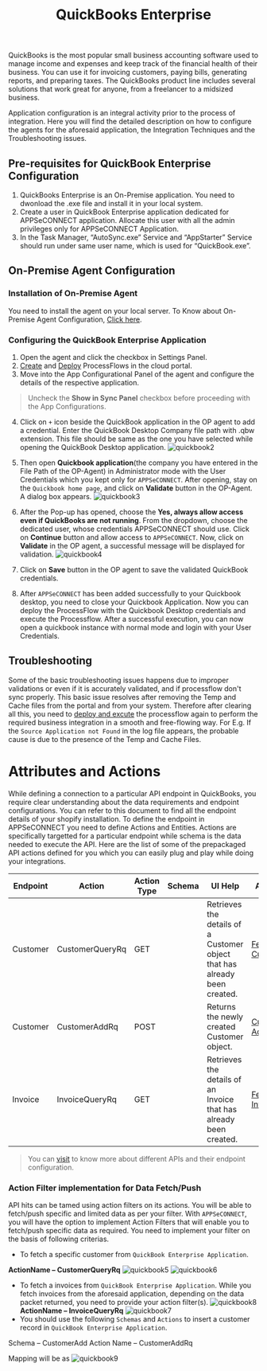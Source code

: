﻿---
title: "QuickBooks Enterprise"
toc: true
description: "Steps to configure QuickBook Enterprise Application in APPSeCONNECT"
keywords: "Configuring the QuickBook Enterprise Application, quickBook enterprise application"
tag: developers
category: "Connectors"
menus: 
    applicationconnector :
        title: "QuickBooks Enterprise"
        weight: 8
        icon: fa fa-file-word-o
        identifier: quickbookconnector
---

QuickBooks is the most popular small business accounting software used to manage income and expenses and keep track of 
the financial health of their business. You can use it for invoicing customers, paying bills, generating reports, 
and preparing taxes. The QuickBooks product line includes several solutions that work great for anyone, 
from a freelancer to a midsized business.

Application configuration is an integral activity prior to the process of integration. 
Here you will find the detailed description on how to configure the agents for the aforesaid application, 
the Integration Techniques and the Troubleshooting issues. 

## Pre-requisites for QuickBook Enterprise Configuration

1. QuickBooks Enterprise is an On-Premise application. You need to dwonload the .exe file and install it in your local system.  
2. Create a user in QuickBook Enterprise application dedicated for APPSeCONNECT application. 
Allocate this user with all the admin privileges only for APPSeCONNECT Application.   
3. In the Task Manager, “AutoSync.exe” Service and “AppStarter” Service should run under same user name, 
which is used for “QuickBook.exe”. 

## On-Premise Agent Configuration 

### Installation of On-Premise Agent

You need to install the agent on your local server. To Know about On-Premise Agent Configuration, [Click here](/deployment/Deployment-Configuration/#on-premise-agent-configuration).   

### Configuring the QuickBook Enterprise Application

1. Open the agent and click the checkbox in Settings Panel.   
2. [Create](/getting%20started/create-your-first-processflow/) and [Deploy](/processflow/deploying-and-executing-processflow/#deploying-processflows-to-environment) ProcessFlows in the cloud portal.  
3. Move into the  App Configurational Panel of the agent and configure the details of the respective application. 
>Uncheck the **Show in Sync Panel** checkbox before proceeding with the App Configurations.    

4. Click on `+` icon beside the QuickBook application in the OP agent to add a credential. Enter the  QuickBook 
Desktop Company file path with .qbw extension. This file should be same as the one you have selected while opening 
the QuickBook Desktop application.
![quickbook2](/staticfiles/connectors/media/application-connector/quickbook2.png)

5. Then open **Quickbook application**(the company you have entered in the File Path of the OP-Agent) in Administrator mode with the User Credentials which you kept only for `APPSeCONNECT`. 
After opening, stay on the `Quickbook home page`, and click on **Validate** button in the OP-Agent. 
A dialog box appears.
![quickbook3](/staticfiles/connectors/media/application-connector/quickbook3.png)

6. After the Pop-up has opened, choose the **Yes, always allow access even if QuickBooks are not running**. 
From the dropdown, choose the dedicated user, whose credentials APPSeCONNECT should use. 
Click on **Continue** button and allow access to `APPSeCONNECT`. 
Now, click on **Validate** in the OP agent, a successful message will be displayed for validation.
![quickbook4](/staticfiles/connectors/media/application-connector/quickbook4.png)

7. Click on **Save** button in the OP agent to save the validated QuickBook credentials.  

8. After `APPSeCONNECT` has been added successfully to your Quickbook desktop, you need to close your Quickbook Application. 
Now you can deploy the ProcessFlow with the Quickbook Desktop credentials and execute the Processflow. 
After a successful execution, you can now open a quickbook instance with normal mode and 
login with your User Credentials.

## Troubleshooting

Some of the basic troubleshooting issues happens due to improper validations or even if it is accurately validated, and if processflow don't sync properly. 
This basic issue resolves after removing the Temp and Cache files from the portal and from your system. 
Therefore after clearing all this, you need to [deploy and excute](/processflow/deploying-and-executing-processflow/) the processflow again to perform the required business integration in a smooth and free-flowing way. 
For E.g. If the `Source Application not Found` in the log file appears, the probable cause is due to the presence of the 
Temp and Cache Files.

# Attributes and Actions

While defining a connection to a particular API endpoint in QuickBooks, you require clear understanding about the data requirements 
and endpoint configurations. You can refer to this document to find all the endpoint details of your shopify installation. 
To define the endpoint in APPSeCONNECT you need to define Actions and Entities. Actions are specifically targetted for a particular 
endpoint while schema is the data needed to execute the API. Here are the list of some of the prepackaged API actions defined 
for you which you can easily plug and play while doing your integrations. 

|Endpoint|Action|Action Type|Schema|UI Help|API Help|
|---|-----|---|---|------|-----|
|Customer|CustomerQueryRq|GET||Retrieves the details of a Customer object that has already been created.|[Fetch Customers](https://developer.intuit.com/app/developer/qbo/docs/api/accounting/most-commonly-used/customer#read-a-customer)|
|Customer|CustomerAddRq|POST||Returns the newly created Customer object.|[Customer Add](https://developer.intuit.com/app/developer/qbo/docs/api/accounting/most-commonly-used/customer#read-a-customer)|
|Invoice|InvoiceQueryRq|GET||Retrieves the details of an Invoice that has already been created.|[Fetch Invoice](https://developer.intuit.com/app/developer/qbo/docs/api/accounting/most-commonly-used/invoice#read-an-invoice)|

> You can [visit](https://developer.intuit.com/app/developer/qbo/docs/api/accounting/all-entities/account) to know more about different APIs and their endpoint configuration.

### Action Filter implementation for Data Fetch/Push

API hits can be tamed using action filters on its actions. You will be able to fetch/push specific and limited data as per your filter. 
With `APPSeCONNECT`, you will have the option to implement Action Filters that will enable you to fetch/push specific data 
as required. You need to implement your filter on the basis of following criterias. 

- To fetch a specific customer from `QuickBook Enterprise Application`. 

**ActionName – CustomerQueryRq**
![quickbook5](/staticfiles/connectors/media/application-connector/quickbook5.png)
![quickbook6](/staticfiles/connectors/media/application-connector/quickbook6.png)
- To fetch a invoices from `QuickBook Enterprise Application`. While you fetch invoices from the aforesaid application, depending on the data packet returned, you need to provide your action filter(s). 
![quickbook8](/staticfiles/connectors/media/application-connector/quickbook8.png)
**ActionName – InvoiceQueryRq**
![quickbook7](/staticfiles/connectors/media/application-connector/quickbook7.png)
- You should use the following `Schemas` and `Actions` to insert a customer record in `QuickBook Enterprise Application`.  

Schema – CustomerAdd 
Action Name – CustomerAddRq

Mapping will be as
![quickbook9](/staticfiles/connectors/media/application-connector/quickbook9.png)

